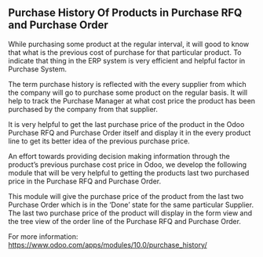 Purchase History Of Products in Purchase RFQ and Purchase Order
---------------------------------------------------------------

While purchasing some product at the regular interval, it will good to know that what is the previous cost of purchase for that particular product. To indicate that thing in the ERP system is very efficient and helpful factor in Purchase System.

The term purchase history is reflected with the every supplier from which the company will go to purchase some product on the regular basis. It will help to track the Purchase Manager at what cost price the product has been purchased by the company from that supplier.

It is very helpful to get the last purchase price of the product in the Odoo Purchase RFQ and Purchase Order itself and display it in the every product line to get its better idea of the previous purchase price. 

An effort towards providing decision making information through the product’s previous purchase cost price in Odoo, we develop the following module that will be very helpful to getting the products last two purchased price in the Purchase RFQ and Purchase Order.

This module will give the purchase price of the product from the last two Purchase Order which is in the ‘Done’ state for the same particular Supplier. The last two purchase price of the product will display in the form view and the tree view of the order line of the Purchase RFQ and Purchase Order.


For more information: https://www.odoo.com/apps/modules/10.0/purchase_history/



